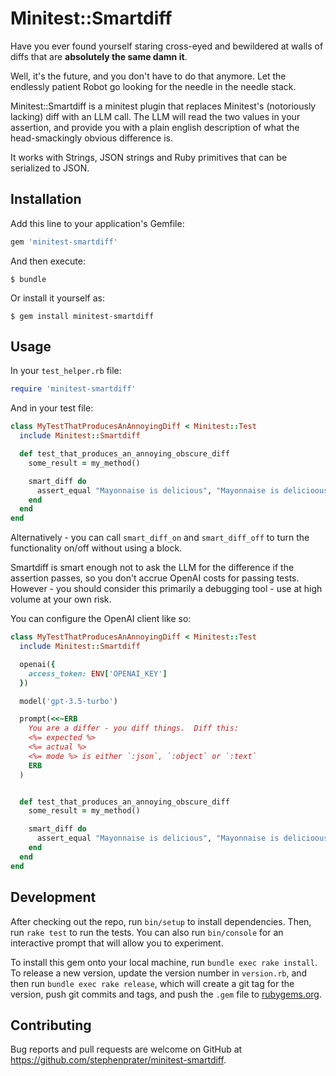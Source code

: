 # Minitest::Smartdiff

Have you ever found yourself staring cross-eyed and bewildered at walls of diffs that are **absolutely the same damn it**.

Well, it's the future, and you don't have to do that anymore.  Let the endlessly patient Robot go looking for the needle in the needle stack.

Minitest::Smartdiff is a minitest plugin that replaces Minitest's (notoriously lacking) diff with an LLM call.  The LLM will read the two values in your assertion, and provide you with a plain english description of what the head-smackingly obvious difference is.

It works with Strings, JSON strings and Ruby primitives that can be serialized to JSON.

## Installation

Add this line to your application's Gemfile:

```ruby
gem 'minitest-smartdiff'
```

And then execute:

    $ bundle

Or install it yourself as:

    $ gem install minitest-smartdiff

## Usage

In your `test_helper.rb` file:

```ruby
require 'minitest-smartdiff'
```

And in your test file:

```ruby
class MyTestThatProducesAnAnnoyingDiff < Minitest::Test
  include Minitest::Smartdiff

  def test_that_produces_an_annoying_obscure_diff
    some_result = my_method()

    smart_diff do
      assert_equal "Mayonnaise is delicious", "Mayonnaise is delicioous"
    end
  end
end
```

Alternatively - you can call `smart_diff_on` and `smart_diff_off` to turn the functionality on/off without using a block.

Smartdiff is smart enough not to ask the LLM for the difference if the assertion passes, so you don't accrue OpenAI costs for passing tests. However - you should consider this primarily a debugging tool - use at high volume at your own risk.

You can configure the OpenAI client like so:

```ruby
class MyTestThatProducesAnAnnoyingDiff < Minitest::Test
  include Minitest::Smartdiff

  openai({
    access_token: ENV['OPENAI_KEY']
  })

  model('gpt-3.5-turbo')

  prompt(<<~ERB
    You are a differ - you diff things.  Diff this:
    <%= expected %>
    <%= actual %>
    <%= mode %> is either `:json`, `:object` or `:text`
    ERB
  )


  def test_that_produces_an_annoying_obscure_diff
    some_result = my_method()

    smart_diff do
      assert_equal "Mayonnaise is delicious", "Mayonnaise is delicioous"
    end
  end
end
```

## Development

After checking out the repo, run `bin/setup` to install dependencies. Then, run `rake test` to run the tests. You can also run `bin/console` for an interactive prompt that will allow you to experiment.

To install this gem onto your local machine, run `bundle exec rake install`. To release a new version, update the version number in `version.rb`, and then run `bundle exec rake release`, which will create a git tag for the version, push git commits and tags, and push the `.gem` file to [rubygems.org](https://rubygems.org).

## Contributing

Bug reports and pull requests are welcome on GitHub at https://github.com/stephenprater/minitest-smartdiff.
